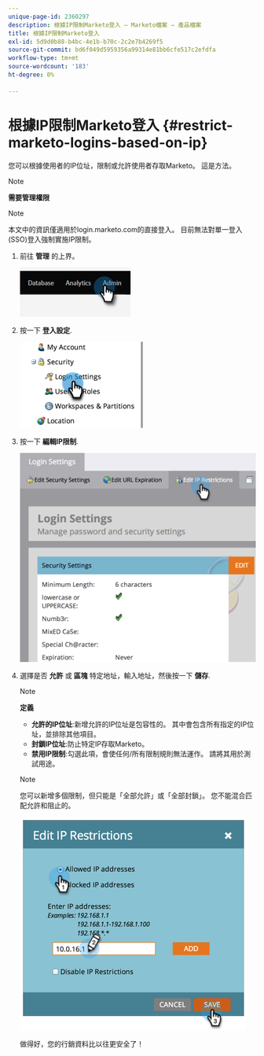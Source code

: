 ```yaml
---
unique-page-id: 2360297
description: 根據IP限制Marketo登入 — Marketo檔案 — 產品檔案
title: 根據IP限制Marketo登入
exl-id: 5d9d0b88-b4bc-4e1b-b70c-2c2e7b4269f5
source-git-commit: bd6f049d5959356a99314e81bb6cfe517c2efdfa
workflow-type: tm+mt
source-wordcount: '183'
ht-degree: 0%

---
```


# 根據IP限制Marketo登入 {#restrict-marketo-logins-based-on-ip}

您可以根據使用者的IP位址，限制或允許使用者存取Marketo。 這是方法。

>[!NOTE]
>
>**需要管理權限**

>[!NOTE]
>
>本文中的資訊僅適用於login.marketo.com的直接登入。 目前無法對單一登入(SSO)登入強制實施IP限制。

1. 前往 **管理** 的上界。

   ![](assets/restrict-marketo-logins-based-on-ip-1.png)

1. 按一下 **登入設定**.

   ![](assets/restrict-marketo-logins-based-on-ip-2.png)

1. 按一下 **編輯IP限制**.

   ![](assets/restrict-marketo-logins-based-on-ip-3.png)

1. 選擇是否 **允許** 或 **區塊** 特定地址，輸入地址，然後按一下 **儲存**.

   >[!NOTE]
   >
   >**定義**
   >
   >* **允許的IP位址**:新增允許的IP位址是包容性的。 其中會包含所有指定的IP位址，並排除其他項目。
   >* **封鎖IP位址**:防止特定IP存取Marketo。
   >* **禁用IP限制**:勾選此項，會使任何/所有限制規則無法運作。 請將其用於測試用途。


   >[!NOTE]
   >
   >您可以新增多個限制，但只能是「全部允許」或「全部封鎖」。 您不能混合匹配允許和阻止的。

   ![](assets/restrict-marketo-logins-based-on-ip-4.png)

   做得好，您的行銷資料比以往更安全了！
